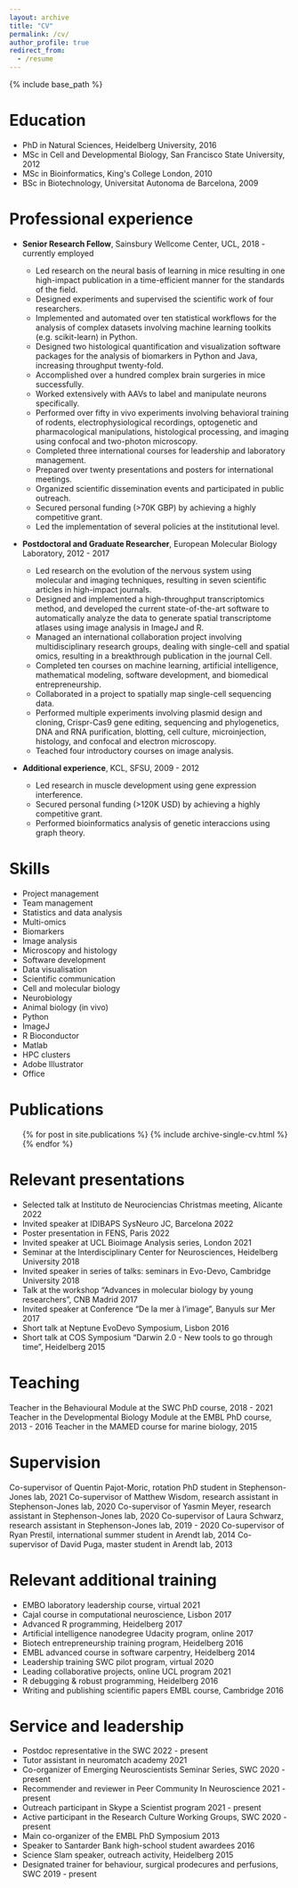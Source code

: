 ```yaml
---
layout: archive
title: "CV"
permalink: /cv/
author_profile: true
redirect_from:
  - /resume
---
```


{% include base_path %}

Education
======
* PhD in Natural Sciences, Heidelberg University, 2016
* MSc in Cell and Developmental Biology, San Francisco State University, 2012
* MSc in Bioinformatics, King's College London, 2010
* BSc in Biotechnology, Universitat Autonoma de Barcelona, 2009

Professional experience
======
* **Senior Research Fellow**, Sainsbury Wellcome Center, UCL, 2018 - currently employed
    * Led research on the neural basis of learning in mice resulting in one high-impact publication in a time-efficient manner for the standards of the field.
    * Designed experiments and supervised the scientific work of four researchers.
    * Implemented and automated over ten statistical workflows for the analysis of complex datasets involving machine learning toolkits (e.g. scikit-learn) in Python.
    * Designed two histological quantification and visualization software packages for the analysis of biomarkers in Python and Java, increasing throughput twenty-fold.
    * Accomplished over a hundred complex brain surgeries in mice successfully.
    * Worked extensively with AAVs to label and manipulate neurons specifically.
    * Performed over fifty in vivo experiments involving behavioral training of rodents, electrophysiological recordings, optogenetic and pharmacological manipulations, histological processing, and imaging using confocal and two-photon microscopy.
    * Completed three international courses for leadership and laboratory management.
    * Prepared over twenty presentations and posters for international meetings.
    * Organized scientific dissemination events and participated in public outreach.
    * Secured personal funding (>70K GBP) by achieving a highly competitive grant.
    * Led the implementation of several policies at the institutional level.

* **Postdoctoral and Graduate Researcher**, European Molecular Biology Laboratory, 2012 - 2017
    * Led research on the evolution of the nervous system using molecular and imaging techniques, resulting in seven scientific articles in high-impact journals.
    * Designed and implemented a high-throughput transcriptomics method, and developed the current state-of-the-art software to automatically analyze the data to generate spatial transcriptome atlases using image analysis in ImageJ and R.
    * Managed an international collaboration project involving multidisciplinary research groups, dealing with single-cell and spatial omics, resulting in a breakthrough publication in the journal Cell.
    * Completed ten courses on machine learning, artificial intelligence, mathematical modeling, software development, and biomedical entrepreneurship.
    * Collaborated in a project to spatially map single-cell sequencing data.
    * Performed multiple experiments involving plasmid design and cloning, Crispr-Cas9 gene editing, sequencing and phylogenetics, DNA and RNA purification, blotting, cell culture, microinjection, histology, and confocal and electron microscopy.
    * Teached four introductory courses on image analysis.

* **Additional experience**, KCL, SFSU, 2009 - 2012
    * Led research in muscle development using gene expression interference.
    * Secured personal funding (>120K USD) by achieving a highly competitive grant.
    * Performed bioinformatics analysis of genetic interaccions using graph theory.
  
Skills
======
* Project management
* Team management
* Statistics and data analysis
* Multi-omics
* Biomarkers
* Image analysis
* Microscopy and histology
* Software development
* Data visualisation
* Scientific communication
* Cell and molecular biology
* Neurobiology
* Animal biology (in vivo)
* Python
* ImageJ
* R Bioconductor
* Matlab
* HPC clusters
* Adobe Illustrator
* Office

Publications
======
  <ul>{% for post in site.publications %}
    {% include archive-single-cv.html %}
  {% endfor %}</ul>

Relevant presentations
======
* Selected talk at Instituto de Neurociencias Christmas meeting, Alicante 2022 
* Invited speaker at IDIBAPS SysNeuro JC, Barcelona 2022
* Poster presentation in FENS, Paris 2022
* Invited speaker at UCL Bioimage Analysis series, London 2021
* Seminar at the Interdisciplinary Center for Neurosciences, Heidelberg University 2018
* Invited speaker in series of talks: seminars in Evo-Devo, Cambridge University 2018
* Talk at the workshop “Advances in molecular biology by young researchers”, CNB Madrid 2017
* Invited speaker at Conference “De la mer à l’image”, Banyuls sur Mer 2017
* Short talk at Neptune EvoDevo Symposium, Lisbon 2016
* Short talk at COS Symposium “Darwin 2.0 - New tools to go through time”, Heidelberg 2015

Teaching
======
Teacher in the Behavioural Module at the SWC PhD course, 2018 - 2021
Teacher in the Developmental Biology Module at the EMBL PhD course, 2013 - 2016
Teacher in the MAMED course for marine biology, 2015

Supervision
======
Co-supervisor of Quentin Pajot-Moric, rotation PhD student in Stephenson-Jones lab, 2021
Co-supervisor of Matthew Wisdom, research assistant in Stephenson-Jones lab, 2020
Co-supervisor of Yasmin Meyer, research assistant in Stephenson-Jones lab, 2020
Co-supervisor of Laura Schwarz, research assistant in Stephenson-Jones lab, 2019 - 2020
Co-supervisor of Ryan Prestil, international summer student in Arendt lab, 2014
Co-supervisor of David Puga, master student in Arendt lab, 2013

Relevant additional training
======
* EMBO laboratory leadership course, virtual 2021
* Cajal course in computational neuroscience, Lisbon 2017
* Advanced R programming, Heidelberg 2017
* Artificial intelligence nanodegree Udacity program, online 2017
* Biotech entrepreneurship training program, Heidelberg 2016
* EMBL advanced course in software carpentry, Heidelberg 2014
* Leadership training SWC pilot program, virtual 2020
* Leading collaborative projects, online UCL program 2021
* R debugging & robust programming, Heidelberg 2016
* Writing and publishing scientific papers EMBL course, Cambridge 2016

Service and leadership
======
* Postdoc representative in the SWC 2022 - present
* Tutor assistant in neuromatch academy 2021
* Co-organizer of Emerging Neuroscientists Seminar Series, SWC 2020 - present
* Recommender and reviewer in Peer Community In Neuroscience 2021 - present
* Outreach participant in Skype a Scientist program 2021 - present
* Active participant in the Research Culture Working Groups, SWC 2020 - present
* Main co-organizer of the EMBL PhD Symposium 2013
* Speaker to Santarder Bank high-school student awardees 2016
* Science Slam speaker, outreach activity, Heidelberg 2015
* Designated trainer for behaviour, surgical prodecures and perfusions, SWC 2019 - present

 
<!-- Talks
======
  <ul>{% for post in site.talks %}
    {% include archive-single-talk-cv.html %}
  {% endfor %}</ul> -->
  
<!-- Teaching
======
  <ul>{% for post in site.teaching %}
    {% include archive-single-cv.html %}
  {% endfor %}</ul> -->